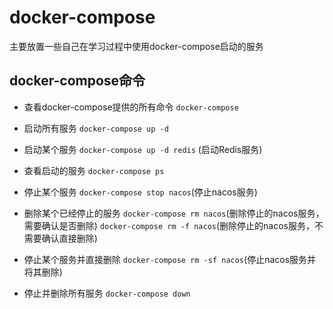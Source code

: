 # docker-compose

主要放置一些自己在学习过程中使用docker-compose启动的服务

## docker-compose命令
* 查看docker-compose提供的所有命令
`docker-compose`

* 启动所有服务
`docker-compose up -d`

* 启动某个服务
`docker-compose up -d redis` (启动Redis服务)

* 查看启动的服务
`docker-compose ps`

* 停止某个服务
`docker-compose stop nacos`(停止nacos服务)

* 删除某个已经停止的服务
`docker-compose rm nacos`(删除停止的nacos服务，需要确认是否删除)
`docker-compose rm -f nacos`(删除停止的nacos服务，不需要确认直接删除)

* 停止某个服务并直接删除
`docker-compose rm -sf nacos`(停止nacos服务并将其删除)

* 停止并删除所有服务
`docker-compose down`
